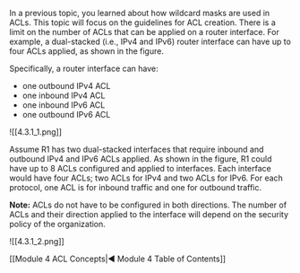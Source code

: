 In a previous topic, you learned about how wildcard masks are used in ACLs. This topic will focus on the guidelines for ACL creation. There is a limit on the number of ACLs that can be applied on a router interface. For example, a dual-stacked (i.e., IPv4 and IPv6) router interface can have up to four ACLs applied, as shown in the figure.

Specifically, a router interface can have:

- one outbound IPv4 ACL
- one inbound IPv4 ACL
- one inbound IPv6 ACL
- one outbound IPv6 ACL

![[4.3.1_1.png]]

Assume R1 has two dual-stacked interfaces that require inbound and outbound IPv4 and IPv6 ACLs applied. As shown in the figure, R1 could have up to 8 ACLs configured and applied to interfaces. Each interface would have four ACLs; two ACLs for IPv4 and two ACLs for IPv6. For each protocol, one ACL is for inbound traffic and one for outbound traffic.

**Note:** ACLs do not have to be configured in both directions. The number of ACLs and their direction applied to the interface will depend on the security policy of the organization.

![[4.3.1_2.png]]

[[Module 4 ACL Concepts|◀ Module 4 Table of Contents]]